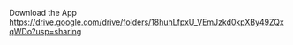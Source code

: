 Download the App https://drive.google.com/drive/folders/18huhLfpxU_VEmJzkd0kpXBy49ZQxqWDo?usp=sharing
